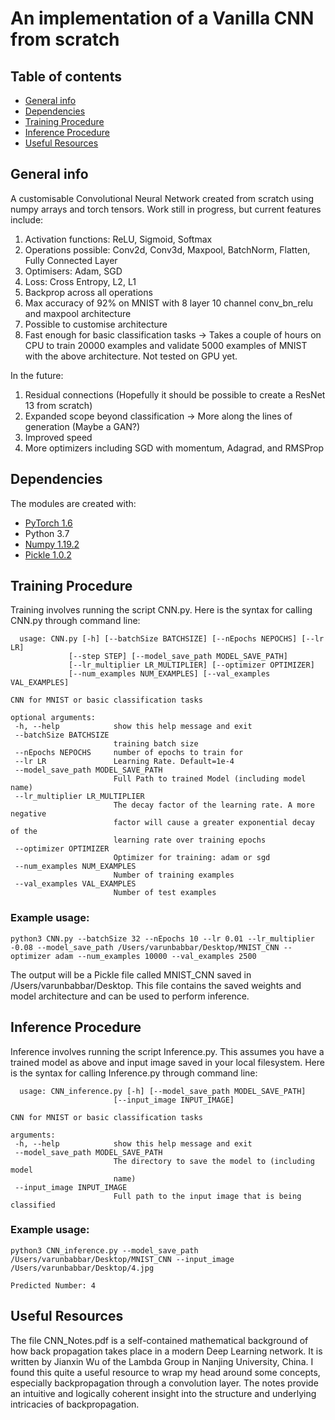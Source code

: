 # An implementation of a Vanilla CNN from scratch 

## Table of contents
* [General info](#general-info)
* [Dependencies](#dependencies)
* [Training Procedure](#training-procedure)
* [Inference Procedure](#inference-procedure)
* [Useful Resources](#useful-resources)

## General info  
A customisable Convolutional Neural Network created from scratch using numpy arrays and torch tensors. Work still in progress, but current features include:
1) Activation functions: ReLU, Sigmoid, Softmax
2) Operations possible: Conv2d, Conv3d, Maxpool, BatchNorm, Flatten, Fully Connected Layer
3) Optimisers: Adam, SGD
4) Loss: Cross Entropy, L2, L1
5) Backprop across all operations
6) Max accuracy of 92% on MNIST with 8 layer 10 channel conv_bn_relu and maxpool architecture
7) Possible to customise architecture
8) Fast enough for basic classification tasks -> Takes a couple of hours on CPU to train 20000 examples and validate 5000 examples of MNIST with the above architecture. Not tested on GPU yet.

In the future:
1) Residual connections (Hopefully it should be possible to create a ResNet 13 from scratch)
2) Expanded scope beyond classification -> More along the lines of generation (Maybe a GAN?)
3) Improved speed
4) More optimizers including SGD with momentum, Adagrad, and RMSProp

## Dependencies
The modules are created with:
* [PyTorch 1.6](https://pytorch.org/get-started/locally/)
* Python 3.7
* [Numpy 1.19.2](https://pypi.org/project/numpy/)
* [Pickle 1.0.2](https://pypi.org/project/pickle-mixin/)


## Training Procedure
Training involves running the script CNN.py. Here is the syntax for calling CNN.py through command line: 
 ```
   usage: CNN.py [-h] [--batchSize BATCHSIZE] [--nEpochs NEPOCHS] [--lr LR]
              [--step STEP] [--model_save_path MODEL_SAVE_PATH]
              [--lr_multiplier LR_MULTIPLIER] [--optimizer OPTIMIZER]
              [--num_examples NUM_EXAMPLES] [--val_examples VAL_EXAMPLES]

CNN for MNIST or basic classification tasks

optional arguments:
  -h, --help            show this help message and exit
  --batchSize BATCHSIZE
                        training batch size
  --nEpochs NEPOCHS     number of epochs to train for
  --lr LR               Learning Rate. Default=1e-4
  --model_save_path MODEL_SAVE_PATH
                        Full Path to trained Model (including model name)
  --lr_multiplier LR_MULTIPLIER
                        The decay factor of the learning rate. A more negative
                        factor will cause a greater exponential decay of the
                        learning rate over training epochs
  --optimizer OPTIMIZER
                        Optimizer for training: adam or sgd
  --num_examples NUM_EXAMPLES
                        Number of training examples
  --val_examples VAL_EXAMPLES
                        Number of test examples
   ```  

 ### Example usage:
 ```
 python3 CNN.py --batchSize 32 --nEpochs 10 --lr 0.01 --lr_multiplier -0.08 --model_save_path /Users/varunbabbar/Desktop/MNIST_CNN --optimizer adam --num_examples 10000 --val_examples 2500
 ```
 
 The output will be a Pickle file called MNIST_CNN saved in /Users/varunbabbar/Desktop. This file contains the saved weights and model architecture and can be used to perform inference.
 
 ## Inference Procedure
Inference involves running the script Inference.py. This assumes you have a trained model as above and input image saved in your local filesystem. Here is the syntax for calling Inference.py through command line:
 ```
   usage: CNN_inference.py [-h] [--model_save_path MODEL_SAVE_PATH]
                        [--input_image INPUT_IMAGE]

CNN for MNIST or basic classification tasks

arguments:
  -h, --help            show this help message and exit
  --model_save_path MODEL_SAVE_PATH
                        The directory to save the model to (including model
                        name)
  --input_image INPUT_IMAGE
                        Full path to the input image that is being classified

   ```  


 ### Example usage:
 ```
 python3 CNN_inference.py --model_save_path /Users/varunbabbar/Desktop/MNIST_CNN --input_image /Users/varunbabbar/Desktop/4.jpg
 
 Predicted Number: 4
 ```
 
 
 

 ## Useful Resources
 
The file CNN_Notes.pdf is a self-contained mathematical background of how back propagation takes place in a modern Deep Learning network. It is written by Jianxin Wu of the Lambda Group in Nanjing University, China. I found this quite a useful resource to wrap my head around some concepts, especially backpropagation through a convolution layer. The notes provide an intuitive and logically coherent insight into the structure and underlying intricacies of backpropagation. 




